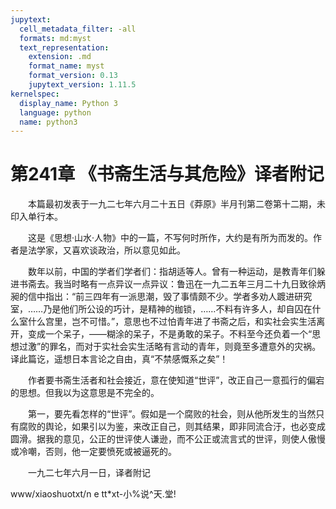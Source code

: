 ```yaml
---
jupytext:
  cell_metadata_filter: -all
  formats: md:myst
  text_representation:
    extension: .md
    format_name: myst
    format_version: 0.13
    jupytext_version: 1.11.5
kernelspec:
  display_name: Python 3
  language: python
  name: python3
---
```

# 第241章  《书斋生活与其危险》译者附记 

　　本篇最初发表于一九二七年六月二十五日《莽原》半月刊第二卷第十二期，未印入单行本。 

　　这是《思想·山水·人物》中的一篇，不写何时所作，大约是有所为而发的。作者是法学家，又喜欢谈政治，所以意见如此。 

　　数年以前，中国的学者们学者们：指胡适等人。曾有一种运动，是教青年们躲进书斋去。我当时略有一点异议一点异议：鲁迅在一九二五年三月二十九日致徐炳昶的信中指出：“前三四年有一派思潮，毁了事情颇不少。学者多劝人踱进研究室，……乃是他们所公设的巧计，是精神的枷锁，……不料有许多人，却自囚在什么室什么宫里，岂不可惜。”，意思也不过怕青年进了书斋之后，和实社会实生活离开，变成一个呆子，——糊涂的呆子，不是勇敢的呆子。不料至今还负着一个“思想过激”的罪名，而对于实社会实生活略有言动的青年，则竟至多遭意外的灾祸。译此篇讫，遥想日本言论之自由，真“不禁感慨系之矣”！ 

　　作者要书斋生活者和社会接近，意在使知道“世评”，改正自己一意孤行的偏宕的思想。但我以为这意思是不完全的。 

　　第一，要先看怎样的“世评”。假如是一个腐败的社会，则从他所发生的当然只有腐败的舆论，如果引以为鉴，来改正自己，则其结果，即非同流合汙，也必变成圆滑。据我的意见，公正的世评使人谦逊，而不公正或流言式的世评，则使人傲慢或冷嘲，否则，他一定要愤死或被逼死的。 

　　一九二七年六月一日，译者附记 

www/xiaoshuotxt/n e tt*xt-小%说^天.堂! 

